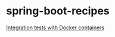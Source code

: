 # spring-boot-recipes

[Integration tests with Docker containers](./integration-tests-docker-containers)